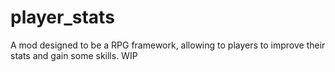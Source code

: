 # player_stats
A mod designed to be a RPG framework, allowing to players to improve their stats and gain some skills. WIP
